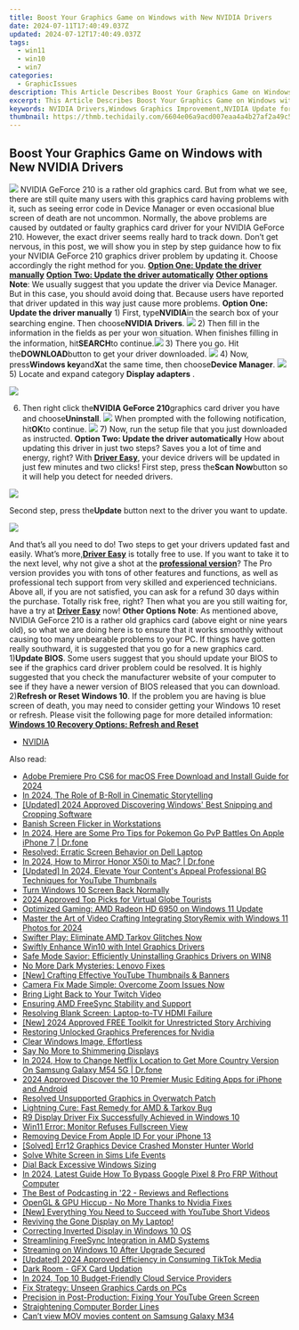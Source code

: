 ```yaml
---
title: Boost Your Graphics Game on Windows with New NVIDIA Drivers
date: 2024-07-11T17:40:49.037Z
updated: 2024-07-12T17:40:49.037Z
tags:
  - win11
  - win10
  - win7
categories:
  - GraphicIssues
description: This Article Describes Boost Your Graphics Game on Windows with New NVIDIA Drivers
excerpt: This Article Describes Boost Your Graphics Game on Windows with New NVIDIA Drivers
keywords: NVIDIA Drivers,Windows Graphics Improvement,NVIDIA Update for PC,Optimize Graphics with New Drivers,Enhance Gaming Experience on Windows,NVIDIA Graphics Performance Update,Latest NVIDIA Drivers for Windows Gaming
thumbnail: https://thmb.techidaily.com/6604e06a9acd007eaa4a4b27af2a49c5989610b00458bd7fc4b8189171f1981b.jpg
---
```


## Boost Your Graphics Game on Windows with New NVIDIA Drivers

![](https://images.drivereasy.com/wp-content/uploads/2017/01/img_58805a8f5c151.png) NVIDIA GeForce 210 is a rather old graphics card. But from what we see, there are still quite many users with this graphics card having problems with it, such as seeing error code in Device Manager or even occasional blue screen of death are not uncommon. Normally, the above problems are caused by outdated or faulty graphics card driver for your NVIDIA GeForce 210\. However, the exact driver seems really hard to track down. Don’t get nervous, in this post, we will show you in step by step guidance how to fix your NVIDIA GeForce 210 graphics driver problem by updating it. Choose accordingly the right method for you. [**Option One: Update the driver manually**](#1) [**Option Two: Update the driver automatically**](#2) [**Other options**](#3) **Note**: We usually suggest that you update the driver via Device Manager. But in this case, you should avoid doing that. Because users have reported that driver updated in this way just cause more problems.   **Option One: Update the driver manually** 1) First, type**NVIDIA**in the search box of your searching engine. Then choose**NVIDIA Drivers**. ![](https://images.drivereasy.com/wp-content/uploads/2017/01/img_588064470ed8a.png) 2) Then fill in the information in the fields as per your won situation. When finishes filling in the information, hit**SEARCH**to continue.![](https://images.drivereasy.com/wp-content/uploads/2017/01/img_588064aea6fc3.png) 3) There you go. Hit the**DOWNLOAD**button to get your driver downloaded. ![](https://images.drivereasy.com/wp-content/uploads/2017/01/img_588064d8b7982.png) 4) Now, press**Windows key**and**X**at the same time, then choose**Device Manager**. ![](https://images.drivereasy.com/wp-content/uploads/2017/01/img_586b799d15ed0.png) 5)  Locate and expand category **Display adapters** .

![](https://images.drivereasy.com/wp-content/uploads/2017/01/img_5880674cc0d03.png)

6) Then right click the**NVIDIA GeForce 210**graphics card driver you have and choose**Uninstall**. ![](https://images.drivereasy.com/wp-content/uploads/2017/01/img_5880677fce3e1.png) When prompted with the following notification, hit**OK**to continue. ![](https://images.drivereasy.com/wp-content/uploads/2017/01/img_588067d0d7eb3.png) 7) Now, run the setup file that you just downloaded as instructed.   **Option Two: Update the driver automatically** How about updating this driver in just two steps? Saves you a lot of time and energy, right? With [**Driver Easy**](https://tools.techidaily.com/drivereasy/download/), your device drivers will be updated in just few minutes and two clicks! First step, press the**Scan Now**button so it will help you detect for needed drivers.

![](https://images.drivereasy.com/wp-content/uploads/2017/04/img_58e8a76451b83.png)

 Second step, press the**Update** button next to the driver you want to update.

![](https://images.drivereasy.com/wp-content/uploads/2017/04/img_58e8a75c9f05d.jpg)

And that’s all you need to do! Two steps to get your drivers updated fast and easily. What’s more,[**Driver Easy**](https://tools.techidaily.com/drivereasy/download/) is totally free to use. If you want to take it to the next level, why not give a shot at the [**professional version**](https://tools.techidaily.com/drivereasy/download/)? The Pro version provides you with tons of other features and functions, as well as professional tech support from very skilled and experienced technicians. Above all, if you are not satisfied, you can ask for a refund 30 days within the purchase. Totally risk free, right? Then what you are you still waiting for, have a try at [**Driver Easy**](https://tools.techidaily.com/drivereasy/download/) now!   **Other Options** **Note**: As mentioned above, NVIDIA GeForce 210 is a rather old graphics card (above eight or nine years old), so what we are doing here is to ensure that it works smoothly without causing too many unbearable problems to your PC. If things have gotten really southward, it is suggested that you go for a new graphics card. 1)**Update BIOS**. Some users suggest that you should update your BIOS to see if the graphics card driver problem could be resolved. It is highly suggested that you check the manufacturer website of your computer to see if they have a newer version of BIOS released that you can download. 2)**Refresh or Reset Windows 10**. If the problem you are having is blue screen of death, you may need to consider getting your Windows 10 reset or refresh. Please visit the following page for more detailed information: [**Windows 10 Recovery Options: Refresh and Reset**](https://tools.techidaily.com/drivereasy/download/)

* [NVIDIA](https://tools.techidaily.com/drivereasy/download/)

<ins class="adsbygoogle"
     style="display:block"
     data-ad-format="autorelaxed"
     data-ad-client="ca-pub-7571918770474297"
     data-ad-slot="1223367746"></ins>



<ins class="adsbygoogle"
     style="display:block"
     data-ad-client="ca-pub-7571918770474297"
     data-ad-slot="8358498916"
     data-ad-format="auto"
     data-full-width-responsive="true"></ins>



<span class="atpl-alsoreadstyle">Also read:</span>
<div><ul>
<li><a href="https://ai-driven-video-production.techidaily.com/adobe-premiere-pro-cs6-for-macos-free-download-and-install-guide-for-2024/"><u>Adobe Premiere Pro CS6 for macOS Free Download and Install Guide for 2024</u></a></li>
<li><a href="https://some-guidance.techidaily.com/in-2024-the-role-of-b-roll-in-cinematic-storytelling/"><u>In 2024, The Role of B-Roll in Cinematic Storytelling</u></a></li>
<li><a href="https://screen-activity-recording.techidaily.com/updated-2024-approved-discovering-windows-best-snipping-and-cropping-software/"><u>[Updated] 2024 Approved  Discovering Windows' Best Snipping and Cropping Software</u></a></li>
<li><a href="https://graphic-issues.techidaily.com/banish-screen-flicker-in-workstations/"><u>Banish Screen Flicker in Workstations</u></a></li>
<li><a href="https://ios-pokemon-go.techidaily.com/in-2024-here-are-some-pro-tips-for-pokemon-go-pvp-battles-on-apple-iphone-7-drfone-by-drfone-virtual-ios/"><u>In 2024, Here are Some Pro Tips for Pokemon Go PvP Battles On Apple iPhone 7 | Dr.fone</u></a></li>
<li><a href="https://graphic-issues.techidaily.com/resolved-erratic-screen-behavior-on-dell-laptop/"><u>Resolved: Erratic Screen Behavior on Dell Laptop</u></a></li>
<li><a href="https://screen-mirror.techidaily.com/in-2024-how-to-mirror-honor-x50i-to-mac-drfone-by-drfone-android/"><u>In 2024, How to Mirror Honor X50i to Mac? | Dr.fone</u></a></li>
<li><a href="https://facebook-record-videos.techidaily.com/updated-in-2024-elevate-your-contents-appeal-professional-bg-techniques-for-youtube-thumbnails/"><u>[Updated] In 2024, Elevate Your Content's Appeal  Professional BG Techniques for YouTube Thumbnails</u></a></li>
<li><a href="https://graphic-issues.techidaily.com/turn-windows-10-screen-back-normally/"><u>Turn Windows 10 Screen Back Normally</u></a></li>
<li><a href="https://youtube-zero.techidaily.com/approved-top-picks-for-virtual-globe-tourists/"><u>2024 Approved  Top Picks for Virtual Globe Tourists</u></a></li>
<li><a href="https://graphic-issues.techidaily.com/optimized-gaming-amd-radeon-hd-6950-on-windows-11-update/"><u>Optimized Gaming: AMD Radeon HD 6950 on Windows 11 Update</u></a></li>
<li><a href="https://fox-links.techidaily.com/master-the-art-of-video-crafting-integrating-storyremix-with-windows-11-photos-for-2024/"><u>Master the Art of Video Crafting  Integrating StoryRemix with Windows 11 Photos for 2024</u></a></li>
<li><a href="https://graphic-issues.techidaily.com/swifter-play-eliminate-amd-tarkov-glitches-now/"><u>Swifter Play: Eliminate AMD Tarkov Glitches Now</u></a></li>
<li><a href="https://graphic-issues.techidaily.com/swiftly-enhance-win10-with-intel-graphics-drivers/"><u>Swiftly Enhance Win10 with Intel Graphics Drivers</u></a></li>
<li><a href="https://graphic-issues.techidaily.com/safe-mode-savior-efficiently-uninstalling-graphics-drivers-on-win8/"><u>Safe Mode Savior: Efficiently Uninstalling Graphics Drivers on WIN8</u></a></li>
<li><a href="https://graphic-issues.techidaily.com/no-more-dark-mysteries-lenovo-fixes/"><u>No More Dark Mysteries: Lenovo Fixes</u></a></li>
<li><a href="https://youtube-video-recordings.techidaily.com/new-crafting-effective-youtube-thumbnails-and-banners/"><u>[New] Crafting Effective YouTube Thumbnails & Banners</u></a></li>
<li><a href="https://graphic-issues.techidaily.com/camera-fix-made-simple-overcome-zoom-issues-now/"><u>Camera Fix Made Simple: Overcome Zoom Issues Now</u></a></li>
<li><a href="https://graphic-issues.techidaily.com/bring-light-back-to-your-twitch-video/"><u>Bring Light Back to Your Twitch Video</u></a></li>
<li><a href="https://graphic-issues.techidaily.com/ensuring-amd-freesync-stability-and-support/"><u>Ensuring AMD FreeSync Stability and Support</u></a></li>
<li><a href="https://graphic-issues.techidaily.com/resolving-blank-screen-laptop-to-tv-hdmi-failure/"><u>Resolving Blank Screen: Laptop-to-TV HDMI Failure</u></a></li>
<li><a href="https://instagram-video-recordings.techidaily.com/new-2024-approved-free-toolkit-for-unrestricted-story-archiving/"><u>[New] 2024 Approved  FREE Toolkit for Unrestricted Story Archiving</u></a></li>
<li><a href="https://graphic-issues.techidaily.com/restoring-unlocked-graphics-preferences-for-nvidia/"><u>Restoring Unlocked Graphics Preferences for Nvidia</u></a></li>
<li><a href="https://graphic-issues.techidaily.com/clear-windows-image-effortless/"><u>Clear Windows Image, Effortless</u></a></li>
<li><a href="https://graphic-issues.techidaily.com/say-no-more-to-shimmering-displays/"><u>Say No More to Shimmering Displays</u></a></li>
<li><a href="https://review-topics.techidaily.com/in-2024-how-to-change-netflix-location-to-get-more-country-version-on-samsung-galaxy-m54-5g-drfone-by-drfone-virtual-android/"><u>In 2024, How to Change Netflix Location to Get More Country Version On Samsung Galaxy M54 5G | Dr.fone</u></a></li>
<li><a href="https://audio-editing.techidaily.com/2024-approved-discover-the-10-premier-music-editing-apps-for-iphone-and-android/"><u>2024 Approved Discover the 10 Premier Music Editing Apps for iPhone and Android</u></a></li>
<li><a href="https://graphic-issues.techidaily.com/resolved-unsupported-graphics-in-overwatch-patch/"><u>Resolved Unsupported Graphics in Overwatch Patch</u></a></li>
<li><a href="https://graphic-issues.techidaily.com/lightning-cure-fast-remedy-for-amd-and-tarkov-bug/"><u>Lightning Cure: Fast Remedy for AMD & Tarkov Bug</u></a></li>
<li><a href="https://graphic-issues.techidaily.com/r9-display-driver-fix-successfully-achieved-in-windows-10/"><u>R9 Display Driver Fix Successfully Achieved in Windows 10</u></a></li>
<li><a href="https://graphic-issues.techidaily.com/win11-error-monitor-refuses-fullscreen-view/"><u>Win11 Error: Monitor Refuses Fullscreen View</u></a></li>
<li><a href="https://apple-account.techidaily.com/removing-device-from-apple-id-for-your-iphone-13-by-drfone-ios/"><u>Removing Device From Apple ID For your iPhone 13</u></a></li>
<li><a href="https://graphic-issues.techidaily.com/solved-err12-graphics-device-crashed-monster-hunter-world/"><u>[Solved] Err12 Graphics Device Crashed Monster Hunter World</u></a></li>
<li><a href="https://graphic-issues.techidaily.com/solve-white-screen-in-sims-life-events/"><u>Solve White Screen in Sims Life Events</u></a></li>
<li><a href="https://graphic-issues.techidaily.com/dial-back-excessive-windows-sizing/"><u>Dial Back Excessive Windows Sizing</u></a></li>
<li><a href="https://bypass-frp.techidaily.com/in-2024-latest-guide-how-to-bypass-google-pixel-8-pro-frp-without-computer-by-drfone-android/"><u>In 2024, Latest Guide How To Bypass Google Pixel 8 Pro FRP Without Computer</u></a></li>
<li><a href="https://facebook.techidaily.com/the-best-of-podcasting-in-22-reviews-and-reflections/"><u>The Best of Podcasting in '22 - Reviews and Reflections</u></a></li>
<li><a href="https://graphic-issues.techidaily.com/1719817695526-opengl-and-gpu-hiccup-no-more-thanks-to-nvidia-fixes/"><u>OpenGL & GPU Hiccup - No More Thanks to Nvidia Fixes</u></a></li>
<li><a href="https://youtube-video-recordings.techidaily.com/new-everything-you-need-to-succeed-with-youtube-short-videos/"><u>[New] Everything You Need to Succeed with YouTube Short Videos</u></a></li>
<li><a href="https://graphic-issues.techidaily.com/1719818065530-reviving-the-gone-display-on-my-laptop/"><u>Reviving the Gone Display on My Laptop!</u></a></li>
<li><a href="https://graphic-issues.techidaily.com/correcting-inverted-display-in-windows-10-os/"><u>Correcting Inverted Display in Windows 10 OS</u></a></li>
<li><a href="https://graphic-issues.techidaily.com/streamlining-freesync-integration-in-amd-systems/"><u>Streamlining FreeSync Integration in AMD Systems</u></a></li>
<li><a href="https://graphic-issues.techidaily.com/streaming-on-windows-10-after-upgrade-secured/"><u>Streaming on Windows 10 After Upgrade Secured</u></a></li>
<li><a href="https://tiktok-clips.techidaily.com/updated-2024-approved-efficiency-in-consuming-tiktok-media/"><u>[Updated] 2024 Approved  Efficiency in Consuming TikTok Media</u></a></li>
<li><a href="https://graphic-issues.techidaily.com/dark-room-gfx-card-updation/"><u>Dark Room - GFX Card Updation</u></a></li>
<li><a href="https://some-guidance.techidaily.com/in-2024-top-10-budget-friendly-cloud-service-providers/"><u>In 2024, Top 10 Budget-Friendly Cloud Service Providers</u></a></li>
<li><a href="https://graphic-issues.techidaily.com/fix-strategy-unseen-graphics-cards-on-pcs/"><u>Fix Strategy: Unseen Graphics Cards on PCs</u></a></li>
<li><a href="https://graphic-issues.techidaily.com/precision-in-post-production-fixing-your-youtube-green-screen/"><u>Precision in Post-Production: Fixing Your YouTube Green Screen</u></a></li>
<li><a href="https://graphic-issues.techidaily.com/straightening-computer-border-lines/"><u>Straightening Computer Border Lines</u></a></li>
<li><a href="https://phone-solutions.techidaily.com/can-t-view-mov-movies-content-on-samsung-galaxy-m34-by-aiseesoft-video-converter-play-mov-on-android/"><u>Can’t view MOV movies content on Samsung Galaxy M34</u></a></li>
</ul></div>
